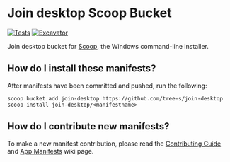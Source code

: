 # Join desktop Scoop Bucket

[![Tests](https://github.com/tree-s/join-desktop/actions/workflows/ci.yml/badge.svg)](https://github.com/tree-s/join-desktop/actions/workflows/ci.yml) [![Excavator](https://github.com/tree-s/join-desktop/actions/workflows/excavator.yml/badge.svg)](https://github.com/tree-s/join-desktop/actions/workflows/excavator.yml)

Join desktop bucket for [Scoop](https://scoop.sh), the Windows command-line installer.

## How do I install these manifests?

After manifests have been committed and pushed, run the following:

```pwsh
scoop bucket add join-desktop https://github.com/tree-s/join-desktop
scoop install join-desktop/<manifestname>
```

## How do I contribute new manifests?

To make a new manifest contribution, please read the [Contributing
Guide](https://github.com/ScoopInstaller/.github/blob/main/.github/CONTRIBUTING.md)
and [App Manifests](https://github.com/ScoopInstaller/Scoop/wiki/App-Manifests)
wiki page.
